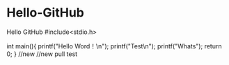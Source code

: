 # Hello-GitHub
Hello GitHub
#include<stdio.h>

int main(){
  printf("Hello Word！\n");
  printf("Test\n");
  printf("Whats");
  return 0;
}
//new
//new pull test
